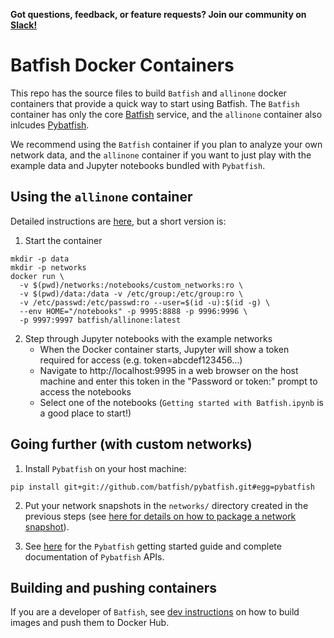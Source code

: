 **Got questions, feedback, or feature requests? Join our community on [Slack!](https://join.slack.com/t/batfish-org/shared_invite/enQtMzA0Nzg2OTAzNzQ1LTUxOTJlY2YyNTVlNGQ3MTJkOTIwZTU2YjY3YzRjZWFiYzE4ODE5ODZiNjA4NGI5NTJhZmU2ZTllOTMwZDhjMzA)**

# Batfish Docker Containers

This repo has the source files to build `Batfish` and `allinone` docker containers that provide a quick way to start using Batfish. The `Batfish` container has only the core [Batfish](https://github.com/batfish/batfish) service, and the `allinone` container also inlcudes [Pybatfish](https://github.com/batfish/pybatfish).

We recommend using the `Batfish` container if you plan to analyze your own network data, and the `allinone` container if you want to just play with the example data and Jupyter notebooks bundled with `Pybatfish`.

## Using the `allinone` container

Detailed instructions are [here](allinone.md), but a short version is:

1. Start the container
```
mkdir -p data
mkdir -p networks
docker run \
  -v $(pwd)/networks:/notebooks/custom_networks:ro \
  -v $(pwd)/data:/data -v /etc/group:/etc/group:ro \
  -v /etc/passwd:/etc/passwd:ro --user=$(id -u):$(id -g) \
  --env HOME="/notebooks" -p 9995:8888 -p 9996:9996 \
  -p 9997:9997 batfish/allinone:latest
```

2. Step through Jupyter notebooks with the example networks
    * When the Docker container starts, Jupyter will show a token required for access (e.g. token=abcdef123456...)
    * Navigate to http://localhost:9995 in a web browser on the host machine and enter this token in the "Password or token:" prompt to access the notebooks
    * Select one of the notebooks (`Getting started with Batfish.ipynb` is a good place to start!)

## Going further (with custom networks)

1. Install `Pybatfish` on your host machine:
```
pip install git+git://github.com/batfish/pybatfish.git#egg=pybatfish
```

2. Put your network snapshots in the `networks/` directory created in the previous steps (see [here for details on how to package a network snapshot](https://github.com/batfish/batfish/wiki/Packaging-snapshots-for-analysis)).

3. See [here](https://pybatfish.readthedocs.io/en/latest/index.html) for the `Pybatfish` getting started guide and complete documentation of `Pybatfish` APIs.

## Building and pushing containers

If you are a developer of `Batfish`, see [dev instructions](README.dev.md) on how to build images and push them to Docker Hub.
